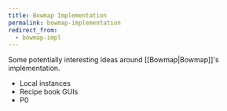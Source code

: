 ```yaml
---
title: Bowmap Implementation
permalink: bowmap-implementation
redirect_from:
  - bowmap-impl
---
```


Some potentially interesting ideas around [[Bowmap|Bowmap]]'s implementation.

- Local instances
- Recipe book GUIs
- P0
